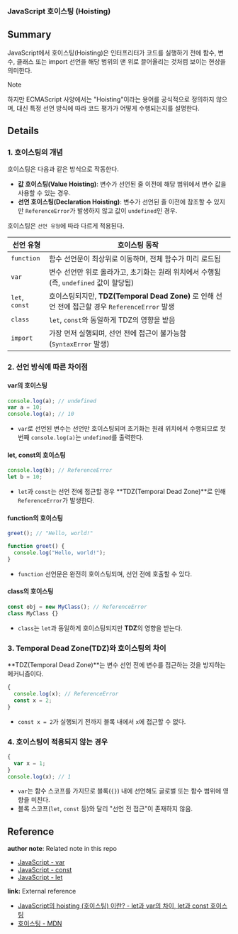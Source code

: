 ### JavaScript 호이스팅 (Hoisting)

## Summary
JavaScript에서 호이스팅(Hoisting)은 인터프리터가 코드를 실행하기 전에 함수, 변수, 클래스 또는 import 선언을 해당 범위의 맨 위로 끌어올리는 것처럼 보이는 현상을 의미한다.

> [!NOTE]
> 하지만 ECMAScript 사양에서는 "Hoisting"이라는 용어를 공식적으로 정의하지 않으며, 대신 특정 선언 방식에 따라 코드 평가가 어떻게 수행되는지를 설명한다.

## Details

### 1. 호이스팅의 개념

호이스팅은 다음과 같은 방식으로 작동한다.

- **값 호이스팅(Value Hoisting)**: 변수가 선언된 줄 이전에 해당 범위에서 변수 값을 사용할 수 있는 경우.
- **선언 호이스팅(Declaration Hoisting)**: 변수가 선언된 줄 이전에 참조할 수 있지만 `ReferenceError`가 발생하지 않고 값이 `undefined`인 경우.

호이스팅은 `선언 유형`에 따라 다르게 적용된다.

| 선언 유형 | 호이스팅 동작 |
|-----------|------------|
| `function` | 함수 선언문이 최상위로 이동하며, 전체 함수가 미리 로드됨 |
| `var` | 변수 선언만 위로 올라가고, 초기화는 원래 위치에서 수행됨 (즉, `undefined` 값이 할당됨) |
| `let`, `const` | 호이스팅되지만, **TDZ(Temporal Dead Zone)** 로 인해 선언 전에 접근할 경우 `ReferenceError` 발생 |
| `class` | `let`, `const`와 동일하게 TDZ의 영향을 받음 |
| `import` | 가장 먼저 실행되며, 선언 전에 접근이 불가능함 (`SyntaxError` 발생) |

### 2. 선언 방식에 따른 차이점

#### **var의 호이스팅**

```js
console.log(a); // undefined
var a = 10;
console.log(a); // 10
```

- `var`로 선언된 변수는 선언만 호이스팅되며 초기화는 원래 위치에서 수행되므로 첫 번째 `console.log(a)`는 `undefined`를 출력한다.

#### **let, const의 호이스팅**

```js
console.log(b); // ReferenceError
let b = 10;
```

- `let`과 `const`는 선언 전에 접근할 경우 **TDZ(Temporal Dead Zone)**로 인해 `ReferenceError`가 발생한다.

#### **function의 호이스팅**

```js
greet(); // "Hello, world!"

function greet() {
  console.log("Hello, world!");
}
```

- `function` 선언문은 완전히 호이스팅되며, 선언 전에 호출할 수 있다.

#### **class의 호이스팅**

```js
const obj = new MyClass(); // ReferenceError
class MyClass {}
```

- `class`는 `let`과 동일하게 호이스팅되지만 **TDZ**의 영향을 받는다.

### 3. Temporal Dead Zone(TDZ)와 호이스팅의 차이

**TDZ(Temporal Dead Zone)**는 변수 선언 전에 변수를 접근하는 것을 방지하는 메커니즘이다.

```js
{
  console.log(x); // ReferenceError
  const x = 2;
}
```

- `const x = 2`가 실행되기 전까지 블록 내에서 `x`에 접근할 수 없다.

### 4. 호이스팅이 적용되지 않는 경우

```js
{
  var x = 1;
}
console.log(x); // 1
```

- `var`는 함수 스코프를 가지므로 블록(`{}`) 내에 선언해도 글로벌 또는 함수 범위에 영향을 미친다.
- 블록 스코프(`let`, `const` 등)와 달리 "선언 전 접근"이 존재하지 않음.

## Reference

**author note**: Related note in this repo
- [JavaScript - var](./Var.md)
- [JavaScript - const](./Const.md)
- [JavaScript - let](./Let.md)

**link:** External reference
- [JavaScript의 hoisting (호이스팅) 이란? - let과 var의 차이, let과 const 호이스팅](https://dev-ellachoi.tistory.com/1)
- [호이스팅 - MDN](https://developer.mozilla.org/ko/docs/Glossary/Hoisting)
